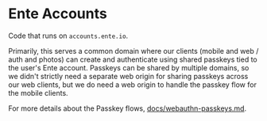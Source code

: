 # Ente Accounts

Code that runs on `accounts.ente.io`.

Primarily, this serves a common domain where our clients (mobile and web / auth
and photos) can create and authenticate using shared passkeys tied to the user's
Ente account. Passkeys can be shared by multiple domains, so we didn't strictly
need a separate web origin for sharing passkeys across our web clients, but we
do need a web origin to handle the passkey flow for the mobile clients.

For more details about the Passkey flows,
[docs/webauthn-passkeys.md](../../docs/webauthn-passkeys.md).
